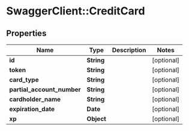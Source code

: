 # SwaggerClient::CreditCard

## Properties
Name | Type | Description | Notes
------------ | ------------- | ------------- | -------------
**id** | **String** |  | [optional] 
**token** | **String** |  | [optional] 
**card_type** | **String** |  | [optional] 
**partial_account_number** | **String** |  | [optional] 
**cardholder_name** | **String** |  | [optional] 
**expiration_date** | **Date** |  | [optional] 
**xp** | **Object** |  | [optional] 


